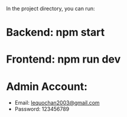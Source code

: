 In the project directory, you can run:
# Backend: npm start
# Frontend: npm run dev

# Admin Account: 
- Email: lequochan2003@gmail.com
- Password: 123456789 
